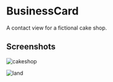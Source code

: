 # BusinessCard
A contact view for a fictional cake shop.

## Screenshots

![cakeshop](https://user-images.githubusercontent.com/22984926/37043237-712a314a-2160-11e8-8fc8-2c1f01295b83.PNG)

![land](https://user-images.githubusercontent.com/22984926/37043257-7bf9f9fc-2160-11e8-94db-7b838e5237b7.PNG)
